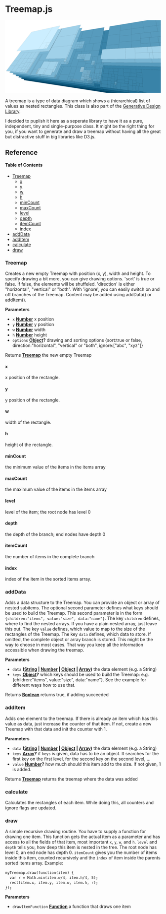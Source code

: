 # Treemap.js

![Cover](images/cover.png)

A treemap is a type of data diagram  which shows a (hierarchical) list of values as nested rectangles. This class is also part of the [Generative Design Library](https://github.com/generative-design/generative-design-library.js).

I decided to puplish it here as a seperate library to have it as a pure, independent, tiny and single-purpose class. It might be the right thing for you, if you want to generate and draw a treemap without having all the great but distractive stuff in big libraries like D3.js.

## Reference

<!-- Generated by documentation.js. Update this documentation by updating the source code. -->

#### Table of Contents

-   [Treemap](#treemap)
    -   [x](#x)
    -   [y](#y)
    -   [w](#w)
    -   [h](#h)
    -   [minCount](#mincount)
    -   [maxCount](#maxcount)
    -   [level](#level)
    -   [depth](#depth)
    -   [itemCount](#itemcount)
    -   [index](#index)
-   [addData](#adddata)
-   [addItem](#additem)
-   [calculate](#calculate)
-   [draw](#draw)

### Treemap

Creates a new empty Treemap with position (x, y), width and height. 
To specify drawing a bit more, you can give drawing options. 'sort' is true or false. If false, the elements will be shuffeled.
'direction' is either "horizontal", "vertical" or "both". With 'ignore', you can easily switch on and off branches of the Treemap. 
Content may be added using addData() or addItem().

**Parameters**

-   `x` **[Number](https://developer.mozilla.org/docs/Web/JavaScript/Reference/Global_Objects/Number)** x position
-   `y` **[Number](https://developer.mozilla.org/docs/Web/JavaScript/Reference/Global_Objects/Number)** y position
-   `w` **[Number](https://developer.mozilla.org/docs/Web/JavaScript/Reference/Global_Objects/Number)** width
-   `h` **[Number](https://developer.mozilla.org/docs/Web/JavaScript/Reference/Global_Objects/Number)** height
-   `options` **[Object](https://developer.mozilla.org/docs/Web/JavaScript/Reference/Global_Objects/Object)?** drawing and sorting options {sort:true or false, direction:"horizontal", "vertical" or "both", ignore:["abc", "xyz"]}

Returns **[Treemap](#treemap)** the new empty Treemap

#### x

x position of the rectangle.

#### y

y position of the rectangle.

#### w

width of the rectangle.

#### h

height of the rectangle.

#### minCount

the minimum value of the items in the items array

#### maxCount

the maximum value of the items in the items array

#### level

level of the item; the root node has level 0

#### depth

the depth of the branch; end nodes have depth 0

#### itemCount

the number of items in the complete branch

#### index

index of the item in the sorted items array.

### addData

Adds a data structure to the Treemap. 
You can provide an object or array of nested subitems. The optional second parameter defines what keys should be used to build the Treemap. This second parameter is in the form
`{children:"items", value:"size", data:"name"}`. 
The key `children` defines, where to find the nested arrays. If you have a plain nested array, just leave this out. 
The key `value` defines, which value to map to the size of the rectangles of the Treemap.
The key `data` defines, which data to store. If omitted, the complete object or array branch is stored. 
This might be the way to choose in most cases. That way you keep all the information accessible when drawing the treemap.

**Parameters**

-   `data` **([String](https://developer.mozilla.org/docs/Web/JavaScript/Reference/Global_Objects/String) \| [Number](https://developer.mozilla.org/docs/Web/JavaScript/Reference/Global_Objects/Number) \| [Object](https://developer.mozilla.org/docs/Web/JavaScript/Reference/Global_Objects/Object) \| [Array](https://developer.mozilla.org/docs/Web/JavaScript/Reference/Global_Objects/Array))** the data element (e.g. a String)
-   `keys` **[Object](https://developer.mozilla.org/docs/Web/JavaScript/Reference/Global_Objects/Object)?** which keys should be used to build the Treemap: e.g. {children:"items", value:"size", data:"name"}. See the example for different ways how to use that.

Returns **[Boolean](https://developer.mozilla.org/docs/Web/JavaScript/Reference/Global_Objects/Boolean)** returns true, if adding succeeded

### addItem

Adds one element to the treemap. 
If there is already an item which has this value as data, just increase the counter of that item.
If not, create a new Treemap with that data and init the counter with 1.

**Parameters**

-   `data` **([String](https://developer.mozilla.org/docs/Web/JavaScript/Reference/Global_Objects/String) \| [Number](https://developer.mozilla.org/docs/Web/JavaScript/Reference/Global_Objects/Number) \| [Object](https://developer.mozilla.org/docs/Web/JavaScript/Reference/Global_Objects/Object) \| [Array](https://developer.mozilla.org/docs/Web/JavaScript/Reference/Global_Objects/Array))** the data element (e.g. a String)
-   `keys` **[Array](https://developer.mozilla.org/docs/Web/JavaScript/Reference/Global_Objects/Array)?** if `keys` is given, data has to be an object. It searches for the first key on the first level, for the second key on the second level, ...
-   `value` **[Number](https://developer.mozilla.org/docs/Web/JavaScript/Reference/Global_Objects/Number)?** how much should this item add to the size. If not given, 1 is added.

Returns **[Treemap](#treemap)** returns the treemap where the data was added

### calculate

Calculates the rectangles of each item. While doing this, all counters 
and ignore flags are updated.

### draw

A simple recursive drawing routine. You have to supply a function for drawing one item. This function gets the actual item 
as a parameter and has access to all the fields of that item, most important `x`, `y`, `w`, and `h`.
`level` and `depth` tells you, how deep this item is nested in the tree. The root node has level 0, an end node has depth 0. `itemCount` gives you the number of items inside this item, counted recursively and the `index` of item inside the parents sorted items array.
Example:         

    myTreemap.draw(function(item) { 
      var r = Math.min(item.w/4, item.h/4, 5);
      rect(item.x, item.y, item.w, item.h, r); 
    }); 

**Parameters**

-   `drawItemFunction` **[Function](https://developer.mozilla.org/docs/Web/JavaScript/Reference/Statements/function)** a function that draws one item
